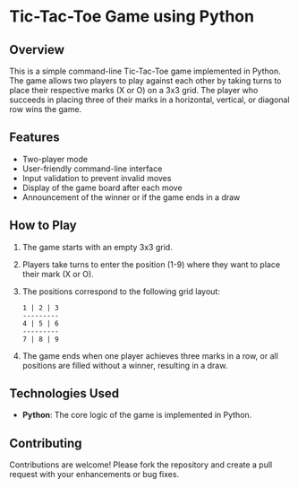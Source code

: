 
# Tic-Tac-Toe Game using Python

## Overview
This is a simple command-line Tic-Tac-Toe game implemented in Python. The game allows two players to play against each other by taking turns to place their respective marks (X or O) on a 3x3 grid. The player who succeeds in placing three of their marks in a horizontal, vertical, or diagonal row wins the game.

## Features
- Two-player mode
- User-friendly command-line interface
- Input validation to prevent invalid moves
- Display of the game board after each move
- Announcement of the winner or if the game ends in a draw

## How to Play
1. The game starts with an empty 3x3 grid.
2. Players take turns to enter the position (1-9) where they want to place their mark (X or O).
3. The positions correspond to the following grid layout:

   ```
   1 | 2 | 3
   ---------
   4 | 5 | 6
   ---------
   7 | 8 | 9
   ```
4. The game ends when one player achieves three marks in a row, or all positions are filled without a winner, resulting in a draw.

## Technologies Used
- **Python**: The core logic of the game is implemented in Python.

## Contributing
Contributions are welcome! Please fork the repository and create a pull request with your enhancements or bug fixes.

